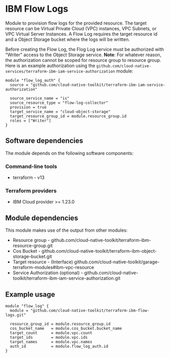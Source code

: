 # IBM Flow Logs

Module to provision flow logs for the provided resource. The target resource can be Virtual Private Cloud (VPC) instances, VPC Subnets, or VPC Virtual Server Instances. A Flow Log requires the target resource id and a Object Storage bucket where the logs will be written.

Before creating the Flow Log, the Flog Log service must be authorized with "Writer" access to the Object Storage service. **Note**: For whatever reason, the authorization cannot be scoped for resource group to resource group. Here is an example authorization using the `github.com/cloud-native-services/terraform-ibm-iam-service-authorization` module:

```hcl
module "flow_log_auth" {
  source = "github.com/cloud-native-toolkit/terraform-ibm-iam-service-authorization"

  source_service_name = "is"
  source_resource_type = "flow-log-collector"
  provision = true
  target_service_name = "cloud-object-storage"
  target_resource_group_id = module.resource_group.id
  roles = ["Writer"]
}
```

## Software dependencies

The module depends on the following software components:

### Command-line tools

- terraform - v13

### Terraform providers

- IBM Cloud provider >= 1.23.0

## Module dependencies

This module makes use of the output from other modules:

- Resource group - github.com/cloud-native-toolkit/terraform-ibm-resource-group.git
- Cos Bucket - github.com/cloud-native-toolkit/terraform-ibm-object-storage-bucket.git
- Target resource - (Interface) github.com/cloud-native-toolkit/garage-terraform-modules#ibm-vpc-resource
- Service Authorization (optional) - github.com/cloud-native-toolkit/terraform-ibm-iam-service-authorization.git

## Example usage

```hcl-terraform
module "flow_log" {
  module = "github.com/cloud-native-toolkit/terraform-ibm-flow-logs.git"

  resource_group_id = module.resource_group.id
  cos_bucket_name   = module.cos_bucket.bucket_name
  target_count      = module.vpc.count
  target_ids        = module.vpc.ids
  target_names      = module.vpc.names
  auth_id           = module.flow_log_auth.id
}
```
